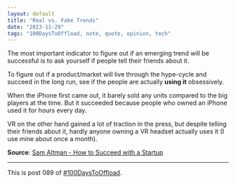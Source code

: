 ```yaml
---
layout: default
title: "Real vs. Fake Trends"
date: "2023-11-29"
tags: "100DaysToOffload, note, quote, opinion, tech"
---
```


The most important indicator to figure out if an emerging trend will be successful is to ask yourself if people tell their friends about it.

To figure out if a product/market will live through the hype-cycle and succeed in the long run, see if the people are actually **using it** obsessively.

When the iPhone first came out, it barely sold any units compared to the big players at the time. But it succeeded because people who owned an iPhone used it for hours every day.

VR on the other hand gained a lot of traction in the press, but despite telling their friends about it, hardly anyone owning a VR headset actually uses it (I use mine about once a month).

**Source**: [Sam Altman - How to Succeed with a Startup](https://youtu.be/0lJKucu6HJc?si=HwIpCJ3g0uqwmtQf)

---

This is post 089 of [#100DaysToOffload](https://100daystooffload.com/).
